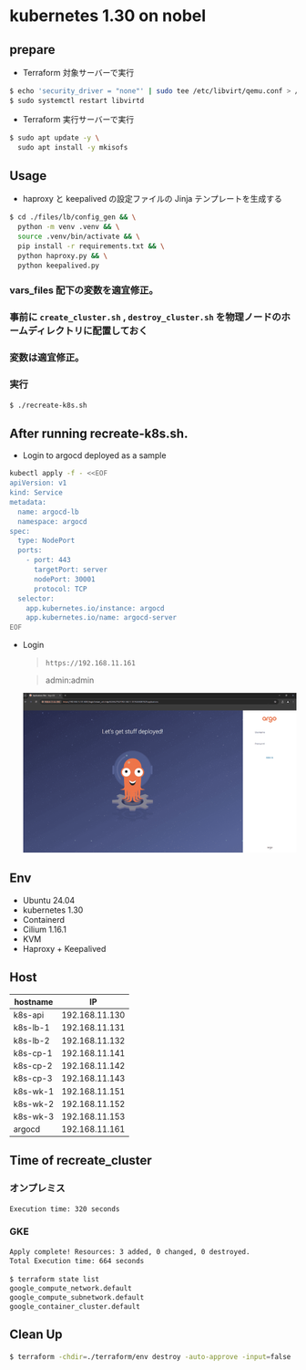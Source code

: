 # kubernetes 1.30 on nobel

## prepare

- Terraform 対象サーバーで実行

```bash
$ echo 'security_driver = "none"' | sudo tee /etc/libvirt/qemu.conf > /dev/null
$ sudo systemctl restart libvirtd
```

- Terraform 実行サーバーで実行

```bash
$ sudo apt update -y \
  sudo apt install -y mkisofs
```

## Usage

- haproxy と keepalived の設定ファイルの Jinja テンプレートを生成する

```bash
$ cd ./files/lb/config_gen && \
  python -m venv .venv && \
  source .venv/bin/activate && \
  pip install -r requirements.txt && \
  python haproxy.py && \
  python keepalived.py
```

### vars_files 配下の変数を適宜修正。

### 事前に `create_cluster.sh` , `destroy_cluster.sh` を物理ノードのホームディレクトリに配置しておく

### 変数は適宜修正。

### 実行

```bash
$ ./recreate-k8s.sh
```

## After running recreate-k8s.sh.

- Login to argocd deployed as a sample

```bash
kubectl apply -f - <<EOF
apiVersion: v1
kind: Service
metadata:
  name: argocd-lb
  namespace: argocd
spec:
  type: NodePort
  ports:
    - port: 443
      targetPort: server
      nodePort: 30001
      protocol: TCP
  selector:
    app.kubernetes.io/instance: argocd
    app.kubernetes.io/name: argocd-server
EOF
```

- Login

  > `https://192.168.11.161`

  > admin:admin

  ![Image](login_argocd.png)

## Env

- Ubuntu 24.04
- kubernetes 1.30
- Containerd
- Cilium 1.16.1
- KVM
- Haproxy + Keepalived

## Host

| hostname | IP             |
| -------- | -------------- |
| k8s-api  | 192.168.11.130 |
| k8s-lb-1 | 192.168.11.131 |
| k8s-lb-2 | 192.168.11.132 |
| k8s-cp-1 | 192.168.11.141 |
| k8s-cp-2 | 192.168.11.142 |
| k8s-cp-3 | 192.168.11.143 |
| k8s-wk-1 | 192.168.11.151 |
| k8s-wk-2 | 192.168.11.152 |
| k8s-wk-3 | 192.168.11.153 |
| argocd   | 192.168.11.161 |

## Time of recreate_cluster

### オンプレミス

```
Execution time: 320 seconds
```

### GKE

```
Apply complete! Resources: 3 added, 0 changed, 0 destroyed.
Total Execution time: 664 seconds

$ terraform state list
google_compute_network.default
google_compute_subnetwork.default
google_container_cluster.default
```

## Clean Up

```bash
$ terraform -chdir=./terraform/env destroy -auto-approve -input=false
```
